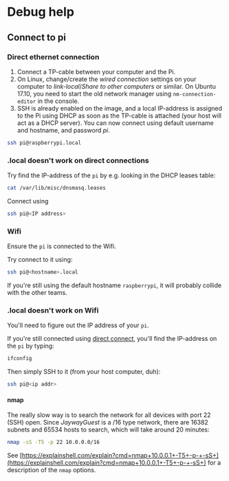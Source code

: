 # Debug help

## Connect to pi

### Direct ethernet connection

1. Connect a TP-cable between your computer and the Pi.
2. On Linux, change/create the *wired connection* settings on your computer to *link-local*/*Share to other computers* or similar. On Ubuntu 17.10, you need to start the old network manager using `nm-connection-editor` in the console.
3. SSH is already enabled on the image, and a local IP-address is assigned to the Pi using DHCP as soon as the TP-cable is attached (your host will act as a DHCP server). You can now connect using default username and hostname, and password *pi*.

```bash
ssh pi@raspberrypi.local
```

### .local doesn't work on direct connections

Try find the IP-address of the `pi` by e.g. looking in the DHCP leases table:

```bash
cat /var/lib/misc/dnsmasq.leases
```

Connect using
```bash
ssh pi@<IP address>
```

### Wifi

Ensure the `pi` is connected to the Wifi. 

Try connect to it using:
```bash
ssh pi@<hostname>.local
```

If you're still using the default hostname `raspberrypi`, it will probably collide with the other teams.

### .local doesn't work on Wifi

You'll need to figure out the IP address of your `pi`.

If you're still connected using [direct connect](#direct-ethernet-connection), you'll find the IP-address on the `pi` by typing:
```bash
ifconfig
```

Then simply SSH to it (from your host computer, duh):

```bash
ssh pi@<ip addr>
```

#### nmap

The really slow way is to search the network for all devices with port 22 (SSH) open. Since *JaywayGuest* is a /16 type network, there are 16382 subnets and 65534 hosts to search, which will take around 20 minutes:

```bash
nmap -sS -T5 -p 22 10.0.0.0/16
```

See [https://explainshell.com/explain?cmd=nmap+10.0.0.1+-T5+-p-+-sS+](https://explainshell.com/explain?cmd=nmap+10.0.0.1+-T5+-p-+-sS+) for a description of the `nmap` options.